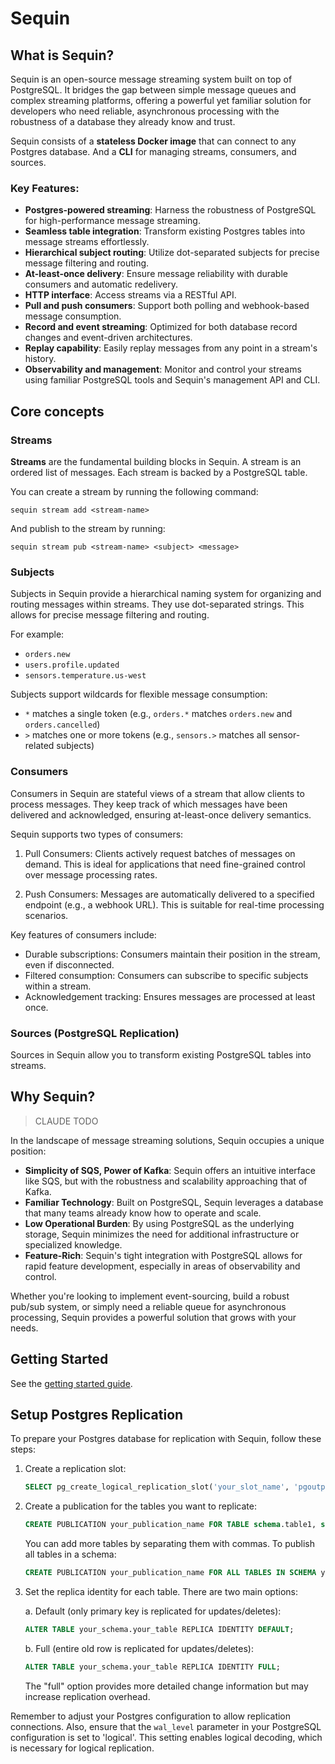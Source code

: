 # Sequin

## What is Sequin?

Sequin is an open-source message streaming system built on top of PostgreSQL. It bridges the gap between simple message queues and complex streaming platforms, offering a powerful yet familiar solution for developers who need reliable, asynchronous processing with the robustness of a database they already know and trust.

Sequin consists of a **stateless Docker image** that can connect to any Postgres database. And a **CLI** for managing streams, consumers, and sources.

### Key Features:

- **Postgres-powered streaming**: Harness the robustness of PostgreSQL for high-performance message streaming.
- **Seamless table integration**: Transform existing Postgres tables into message streams effortlessly.
- **Hierarchical subject routing**: Utilize dot-separated subjects for precise message filtering and routing.
- **At-least-once delivery**: Ensure message reliability with durable consumers and automatic redelivery.
- **HTTP interface**: Access streams via a RESTful API.
- **Pull and push consumers**: Support both polling and webhook-based message consumption.
- **Record and event streaming**: Optimized for both database record changes and event-driven architectures.
- **Replay capability**: Easily replay messages from any point in a stream's history.
- **Observability and management**: Monitor and control your streams using familiar PostgreSQL tools and Sequin's management API and CLI.

## Core concepts

### Streams

**Streams** are the fundamental building blocks in Sequin. A stream is an ordered list of messages. Each stream is backed by a PostgreSQL table.

You can create a stream by running the following command:

```
sequin stream add <stream-name>
```

And publish to the stream by running:

```
sequin stream pub <stream-name> <subject> <message>
```

### Subjects

Subjects in Sequin provide a hierarchical naming system for organizing and routing messages within streams. They use dot-separated strings. This allows for precise message filtering and routing.

For example:

- `orders.new`
- `users.profile.updated`
- `sensors.temperature.us-west`

Subjects support wildcards for flexible message consumption:

- `*` matches a single token (e.g., `orders.*` matches `orders.new` and `orders.cancelled`)
- `>` matches one or more tokens (e.g., `sensors.>` matches all sensor-related subjects)

### Consumers

Consumers in Sequin are stateful views of a stream that allow clients to process messages. They keep track of which messages have been delivered and acknowledged, ensuring at-least-once delivery semantics.

Sequin supports two types of consumers:

1. Pull Consumers: Clients actively request batches of messages on demand. This is ideal for applications that need fine-grained control over message processing rates.

2. Push Consumers: Messages are automatically delivered to a specified endpoint (e.g., a webhook URL). This is suitable for real-time processing scenarios.

Key features of consumers include:

- Durable subscriptions: Consumers maintain their position in the stream, even if disconnected.
- Filtered consumption: Consumers can subscribe to specific subjects within a stream.
- Acknowledgement tracking: Ensures messages are processed at least once.

### Sources (PostgreSQL Replication)

Sources in Sequin allow you to transform existing PostgreSQL tables into streams.

## Why Sequin?

> CLAUDE TODO

In the landscape of message streaming solutions, Sequin occupies a unique position:

- **Simplicity of SQS, Power of Kafka**: Sequin offers an intuitive interface like SQS, but with the robustness and scalability approaching that of Kafka.
- **Familiar Technology**: Built on PostgreSQL, Sequin leverages a database that many teams already know how to operate and scale.
- **Low Operational Burden**: By using PostgreSQL as the underlying storage, Sequin minimizes the need for additional infrastructure or specialized knowledge.
- **Feature-Rich**: Sequin's tight integration with PostgreSQL allows for rapid feature development, especially in areas of observability and control.

Whether you're looking to implement event-sourcing, build a robust pub/sub system, or simply need a reliable queue for asynchronous processing, Sequin provides a powerful solution that grows with your needs.

## Getting Started

See the [getting started guide](./getting-started.md).

## Setup Postgres Replication

To prepare your Postgres database for replication with Sequin, follow these steps:

1. Create a replication slot:

   ```sql
   SELECT pg_create_logical_replication_slot('your_slot_name', 'pgoutput');
   ```

2. Create a publication for the tables you want to replicate:

   ```sql
   CREATE PUBLICATION your_publication_name FOR TABLE schema.table1, schema.table2;
   ```

   You can add more tables by separating them with commas. To publish all tables in a schema:

   ```sql
   CREATE PUBLICATION your_publication_name FOR ALL TABLES IN SCHEMA your_schema;
   ```

3. Set the replica identity for each table. There are two main options:

   a. Default (only primary key is replicated for updates/deletes):

   ```sql
   ALTER TABLE your_schema.your_table REPLICA IDENTITY DEFAULT;
   ```

   b. Full (entire old row is replicated for updates/deletes):

   ```sql
   ALTER TABLE your_schema.your_table REPLICA IDENTITY FULL;
   ```

   The "full" option provides more detailed change information but may increase replication
   overhead.

Remember to adjust your Postgres configuration to allow replication connections. Also, ensure that the `wal_level` parameter in your PostgreSQL configuration is set to 'logical'. This setting enables logical decoding, which is necessary for logical replication.
